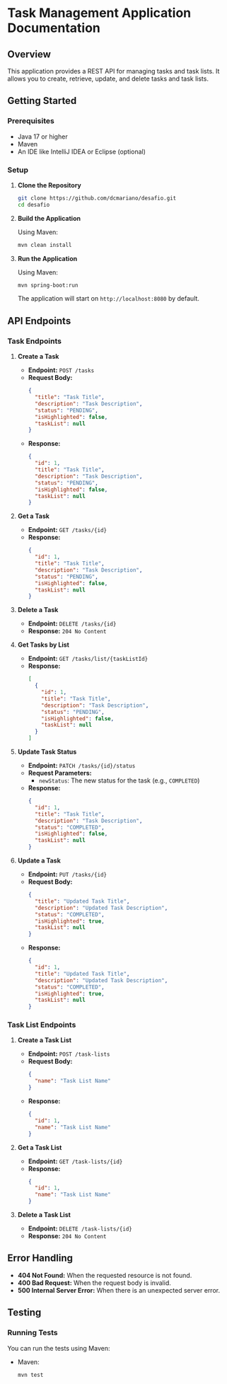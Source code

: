 # Task Management Application Documentation

## Overview

This application provides a REST API for managing tasks and task lists. It allows you to create, retrieve, update, and delete tasks and task lists.

## Getting Started

### Prerequisites

- Java 17 or higher
- Maven
- An IDE like IntelliJ IDEA or Eclipse (optional)

### Setup

1. **Clone the Repository**

   ```bash
   git clone https://github.com/dcmariano/desafio.git
   cd desafio
   ```

2. **Build the Application**

   Using Maven:
   ```bash
   mvn clean install
   ```

3. **Run the Application**

   Using Maven:
   ```bash
   mvn spring-boot:run
   ```

   The application will start on `http://localhost:8080` by default.

## API Endpoints

### Task Endpoints

1. **Create a Task**

    - **Endpoint:** `POST /tasks`
    - **Request Body:**
      ```json
      {
        "title": "Task Title",
        "description": "Task Description",
        "status": "PENDING",
        "isHighlighted": false,
        "taskList": null
      }
      ```
    - **Response:**
      ```json
      {
        "id": 1,
        "title": "Task Title",
        "description": "Task Description",
        "status": "PENDING",
        "isHighlighted": false,
        "taskList": null
      }
      ```

2. **Get a Task**

    - **Endpoint:** `GET /tasks/{id}`
    - **Response:**
      ```json
      {
        "id": 1,
        "title": "Task Title",
        "description": "Task Description",
        "status": "PENDING",
        "isHighlighted": false,
        "taskList": null
      }
      ```

3. **Delete a Task**

    - **Endpoint:** `DELETE /tasks/{id}`
    - **Response:** `204 No Content`

4. **Get Tasks by List**

    - **Endpoint:** `GET /tasks/list/{taskListId}`
    - **Response:**
      ```json
      [
        {
          "id": 1,
          "title": "Task Title",
          "description": "Task Description",
          "status": "PENDING",
          "isHighlighted": false,
          "taskList": null
        }
      ]
      ```

5. **Update Task Status**

    - **Endpoint:** `PATCH /tasks/{id}/status`
    - **Request Parameters:**
        - `newStatus`: The new status for the task (e.g., `COMPLETED`)
    - **Response:**
      ```json
      {
        "id": 1,
        "title": "Task Title",
        "description": "Task Description",
        "status": "COMPLETED",
        "isHighlighted": false,
        "taskList": null
      }
      ```

6. **Update a Task**

    - **Endpoint:** `PUT /tasks/{id}`
    - **Request Body:**
      ```json
      {
        "title": "Updated Task Title",
        "description": "Updated Task Description",
        "status": "COMPLETED",
        "isHighlighted": true,
        "taskList": null
      }
      ```
    - **Response:**
      ```json
      {
        "id": 1,
        "title": "Updated Task Title",
        "description": "Updated Task Description",
        "status": "COMPLETED",
        "isHighlighted": true,
        "taskList": null
      }
      ```

### Task List Endpoints

1. **Create a Task List**

    - **Endpoint:** `POST /task-lists`
    - **Request Body:**
      ```json
      {
        "name": "Task List Name"
      }
      ```
    - **Response:**
      ```json
      {
        "id": 1,
        "name": "Task List Name"
      }
      ```

2. **Get a Task List**

    - **Endpoint:** `GET /task-lists/{id}`
    - **Response:**
      ```json
      {
        "id": 1,
        "name": "Task List Name"
      }
      ```

3. **Delete a Task List**

    - **Endpoint:** `DELETE /task-lists/{id}`
    - **Response:** `204 No Content`

## Error Handling

- **404 Not Found:** When the requested resource is not found.
- **400 Bad Request:** When the request body is invalid.
- **500 Internal Server Error:** When there is an unexpected server error.

## Testing

### Running Tests

You can run the tests using Maven:

- Maven:
  ```bash
  mvn test
  ```
